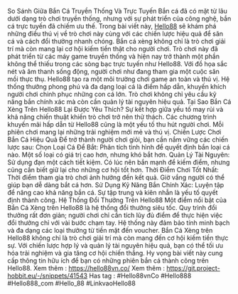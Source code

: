 So Sánh Giữa Bắn Cá Truyền Thống Và Trực Tuyến
Bắn cá đã có mặt từ lâu dưới dạng trò chơi truyền thống, nhưng với sự phát triển của công nghệ, bắn cá trực tuyến đã chiếm ưu thế. Trong bài viết này, [Hello88](https://hello88vn.co/) sẽ khám phá những điều thú vị về trò chơi này cùng với các chiến lược hiệu quả để săn cá và cách đổi thưởng nhanh chóng.
Bắn cá xèng không chỉ là trò chơi giải trí mà còn mang lại cơ hội kiếm tiền thật cho người chơi. Trò chơi này đã phát triển từ các máy game truyền thống và hiện nay trở thành một phần không thể thiếu trong các sòng bạc trực tuyến như Hello88. Với đồ họa sắc nét và âm thanh sống động, người chơi như đang tham gia một cuộc săn mồi thực thụ.
Hello88 tạo ra một môi trường chơi game an toàn và thú vị. Hệ thống thưởng phong phú và đa dạng loại cá là điểm hấp dẫn, khuyến khích người chơi chinh phục những con cá lớn. Trò chơi không chỉ yêu cầu kỹ năng bắn chính xác mà còn cần quản lý tài nguyên hiệu quả.
Tại Sao Bắn Cá Xèng Trên Hello88 Lại Được Yêu Thích?
Sự kết hợp giữa yếu tố may rủi và khả năng chiến thuật khiến trò chơi trở nên thử thách. Các chương trình khuyến mãi hấp dẫn từ Hello88 cũng là một yếu tố thu hút người chơi. Mỗi phiên chơi mang lại những trải nghiệm mới mẻ và thú vị.
Chiến Lược Chơi Bắn Cá Hiệu Quả
Để trở thành người chơi giỏi, bạn cần nắm vững các chiến lược sau:
Chọn Loại Cá Để Bắt: Phân tích tình hình để quyết định bắn loại cá nào. Một số loại có giá trị cao hơn, nhưng khó bắt hơn.
Quản Lý Tài Nguyên: Sử dụng đạn một cách tiết kiệm. Có lúc nên bắn mạnh để kiếm điểm, nhưng cũng cần biết giữ lại cho những cơ hội tốt hơn.
Thời Điểm Chơi Tốt Nhất: Thời điểm tham gia trò chơi ảnh hưởng đến kết quả. Giờ vắng người có thể giúp bạn dễ dàng bắt cá hơn.
Sử Dụng Kỹ Năng Bắn Chính Xác: Luyện tập để nâng cao khả năng bắn cá. Sự tập trung và kiên nhẫn là yếu tố quyết định thành công.
Hệ Thống Đổi Thưởng Trên Hello88
Một điểm nổi bật của Bắn Cá Xèng trên Hello88 là hệ thống đổi thưởng siêu tốc. Quy trình đổi thưởng rất đơn giản; người chơi chỉ cần tích lũy đủ điểm để thực hiện việc đổi thưởng chỉ với vài bước chạm tay. Hệ thống này đảm bảo tính minh bạch và đa dạng các loại thưởng từ tiền mặt đến voucher.
Bắn Cá Xèng trên Hello88 không chỉ là trò chơi giải trí mà còn mang đến cơ hội kiếm tiền thực sự. Với chiến lược hợp lý và quản lý tài nguyên hiệu quả, bạn có thể tối ưu hóa trải nghiệm và gia tăng cơ hội chiến thắng. Hy vọng bài viết này cung cấp thông tin hữu ích để bạn có những phiên bắn cá thành công trên Hello88.
Xem thêm : https://hello88vn.co/
Xem thêm : https://git.project-hobbit.eu/-/snippets/41543
Has tag : #Hello88vnCo #Hello888 #Hello888_com #Hello_88 #LinkvaoHello88
